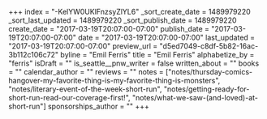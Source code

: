 +++
index = "-KelYW0UKlFnzsyZlYL6"
_sort_create_date = 1489979220
_sort_last_updated = 1489979220
_sort_publish_date = 1489979220
create_date = "2017-03-19T20:07:00-07:00"
publish_date = "2017-03-19T20:07:00-07:00"
date = "2017-03-19T20:07:00-07:00"
last_updated = "2017-03-19T20:07:00-07:00"
preview_url = "d5ed7049-c8df-5b82-16ac-3b112c106c72"
byline = "Emil Ferris"
title = "Emil Ferris"
alphabetize_by = "ferris"
isDraft = ""
is_seattle__pnw_writer = false
written_about = ""
books = ""
calendar_author = ""
reviews = ""
notes = ["notes/thursday-comics-hangover-my-favorite-thing-is-my-favorite-thing-is-monsters", "notes/literary-event-of-the-week-short-run", "notes/getting-ready-for-short-run-read-our-coverage-first!", "notes/what-we-saw-(and-loved)-at-short-run"]
sponsorships_author = ""
+++
